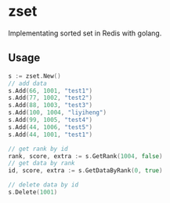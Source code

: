 # zset
Implementating sorted set in Redis with golang.

## Usage

```go
s := zset.New()
// add data
s.Add(66, 1001, "test1")
s.Add(77, 1002, "test2")
s.Add(88, 1003, "test3")
s.Add(100, 1004, "liyiheng")
s.Add(99, 1005, "test4")
s.Add(44, 1006, "test5")
s.Add(44, 1001, "test1")

// get rank by id
rank, score, extra := s.GetRank(1004, false)
// get data by rank
id, score, extra := s.GetDataByRank(0, true)

// delete data by id
s.Delete(1001)
```
